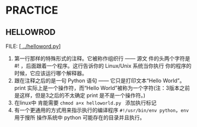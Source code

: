 # PRACTICE

## HELLOWROD

FILE: [[ ../helloword.py](../helloword.py)]

1. 第一行那样的特殊形式的注释。它被称作组织行 —— 源文 件的头两个字符是 #! ，后面跟着一个程序。这行告诉你的 Linux/Unix 系统当你执行 你的程序的时候，它应该运行哪个解释器。
2. 跟在注释之后的是一句 Python 语句 —— 它只是打印文本“Hello World”。 print 实际上是一个操作符，而“Hello World”被称为一个字符(注：3版本之前是这样，但是3之后的不太确定 print 是不是一个操作符。)
3. 在linux中 肯能需要 `chmod a+x helloworld.py ` 添加执行标记
4. 有一个更通用的方式用来指示执行的编译程序 `#!/usr/bin/env python`，`env` 用于搜所 操作系统中 python 可能存在的目录并且执行。